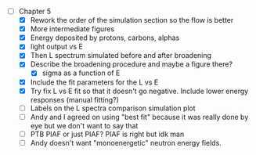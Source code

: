 - [ ] Chapter 5
	- [x] Rework the order of the simulation section so the flow is better
	- [x] More intermediate figures
	- [x] Energy deposited by protons, carbons, alphas
	- [x] light output vs E
	- [x] Then L spectrum simulated before and after broadening
	- [x] Describe the broadening procedure and maybe a figure there?
		- [x] sigma as a function of E
	- [x] Include the fit parameters for the L vs E
	- [x] Try fix L vs E fit so that it doesn't go negative. Include lower energy responses (manual fitting?)
	- [ ] Labels on the L spectra comparison simulation plot
	- [ ] Andy and I agreed on using "best fit" because it was really done by eye but we don't want to say that
	- [ ] PTB PIAF or just PIAF? PIAF is right but idk man
	- [ ] Andy doesn't want "monoenergetic" neutron energy fields. 